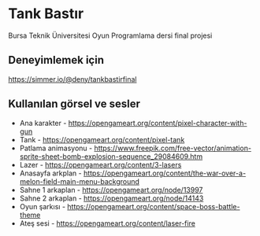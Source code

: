 # Tank Bastır

Bursa Teknik Üniversitesi Oyun Programlama dersi final projesi

## Deneyimlemek için
https://simmer.io/@deny/tankbastirfinal

## Kullanılan görsel ve sesler

- Ana karakter - https://opengameart.org/content/pixel-character-with-gun
- Tank - https://opengameart.org/content/pixel-tank
- Patlama animasyonu - https://www.freepik.com/free-vector/animation-sprite-sheet-bomb-explosion-sequence_29084609.htm
- Lazer - https://opengameart.org/content/3-lasers
- Anasayfa arkplan - https://opengameart.org/content/the-war-over-a-melon-field-main-menu-background
- Sahne 1 arkaplan - https://opengameart.org/node/13997
- Sahne 2 arkaplan - https://opengameart.org/node/14143
- Oyun şarkısı - https://opengameart.org/content/space-boss-battle-theme
- Ateş sesi - https://opengameart.org/content/laser-fire
